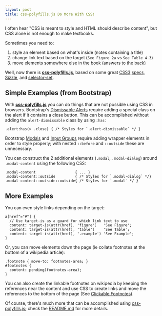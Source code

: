 ```yaml
---
layout: post
title: css-polyfills.js Do More With CSS!
---
```


I often hear "CSS is meant to style and HTML should describe content", but CSS alone is not enough to make textbooks.

Sometimes you need to:

1. style an element based on what's inside (notes containing a title)
2. change link text based on the target (`See Figure 2a` vs `See Table 4.3`)
3. move elements somewhere else in the book (answers to the back)

Well, now there is **[css-polyfills.js](/css-polyfills.js/)**, based on some great [CSS3](http://www.w3.org/TR/css3-content/) [specs](http://www.w3.org/TR/css3-gcpm/), [Sizzle](http://sizzlejs.com), and [selector-set](https://github.com/josh/selector-set).


## Simple Examples (from Bootstrap)

With **[css-polyfills.js](/css-polyfills.js/)** you can do things that are not possible using CSS in browsers. Bootstrap's [Dismissable Alerts](http://getbootstrap.com/components/#alerts-dismissable) require adding a special class on the alert if it contains a close button. This can be accomplished without adding the `alert-dismissable` class by using `:has`:

    .alert:has(> .close) { /* Styles for `.alert-dismissable` */ }

Bootstrap [Modals](http://getbootstrap.com/javascript/#modals) and [Input Groups](http://getbootstrap.com/components/#input-groups-buttons) require adding wrapper elements in order to style properly; with nested `::before` and `::outside` these are unnecessary.

You can construct the 2 additional elements (`.modal`, `.modal-dialog`) around `.modal-content` using the following CSS:

    .modal-content                  { ... }
    .modal-content::outside         { /* Styles for `.modal-dialog` */}
    .modal-content::outside::outside{ /* Styles for `.modal` */ }


## More Examples

You can even style links depending on the target:

    a[href^="#"] {
      // Use target-is as a guard for which link text to use
      content: target-is(attr(href), 'figure')   'See Figure';
      content: target-is(attr(href), 'table')    'See Table';
      content: target-is(attr(href), '.example') 'See Example';
    }

Or, you can move elements down the page (ie collate footnotes at the bottom of a wikipedia article):

    .footnote { move-to: footnotes-area; }
    #footnotes {
      content: pending(footnotes-area);
    }

You can also create the linkable footnotes on wikipedia by keeping the references near the content and use CSS to create links and move the references to the bottom of the page (See [Clickable Footnotes](/css-polyfills.js/#section-footnotes)).

Of course, there's much more that can be accomplished using [css-polyfills.js](/css-polyfills.js); check the [README.md](https://github.com/philschatz/css-polyfills.js) for more details.






